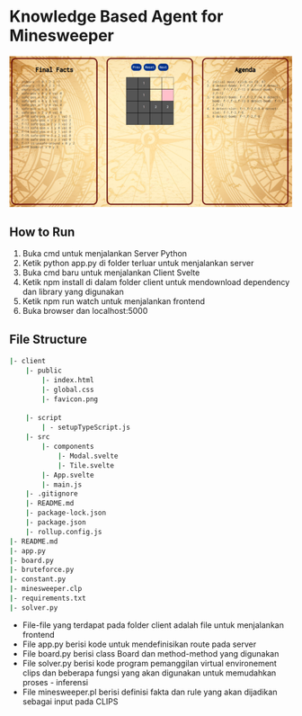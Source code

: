 # Knowledge Based Agent for Minesweeper


![alt text](/minesweeper.png)


## How to Run
1. Buka cmd untuk menjalankan Server Python
2. Ketik python app.py  di folder terluar untuk menjalankan server
3. Buka cmd baru untuk menjalankan Client Svelte
4. Ketik npm install di dalam folder client untuk mendownload dependency dan library yang digunakan 
5. Ketik npm run watch untuk menjalankan frontend 
6. Buka browser dan localhost:5000


## File Structure
```bash
|- client
    |- public
        |- index.html
        |- global.css
        |- favicon.png

    |- script
        | - setupTypeScript.js
    |- src
        |- components
            |- Modal.svelte
            |- Tile.svelte
        |- App.svelte
        |- main.js
    |- .gitignore
    |- README.md
    |- package-lock.json
    |- package.json
    |- rollup.config.js
|- README.md
|- app.py
|- board.py
|- bruteforce.py
|- constant.py
|- minesweeper.clp
|- requirements.txt
|- solver.py

```

- File-file yang terdapat pada folder client adalah file untuk menjalankan frontend 
- File app.py berisi kode untuk mendefinisikan route pada server
- File board.py berisi class Board dan method-method yang digunakan
- File solver.py berisi kode program pemanggilan virtual environement clips dan beberapa fungsi yang akan digunakan untuk memudahkan proses - inferensi 
- File minesweeper.pl berisi definisi fakta dan rule yang akan dijadikan sebagai input pada CLIPS
